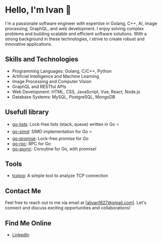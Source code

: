 # Hello, I'm Ivan 👋

I'm a passionate software engineer with expertise in Golang, C++, AI, image processing, GraphQL, and web development. I enjoy solving complex problems and building scalable and efficient software solutions. With a strong background in these technologies, I strive to create robust and innovative applications.

## Skills and Technologies

- Programming Languages: Golang, C/C++, Python
- Artificial Intelligence and Machine Learning
- Image Processing and Computer Vision
- GraphQL and RESTful APIs
- Web Development: HTML, CSS, JavaScript, Vue, React, Node.js
- Database Systems: MySQL, PostgreSQL, MongoDB

## Usefull library

- [go-lists](https://github.com/alivanz/go-lists): Lock-free lists (stack, queue) written in Go ⭐️
- [go-simd](https://github.com/alivanz/go-simd): SIMD implementation for Go ⭐️
- [go-promise](https://github.com/alivanz/go-promise): Lock-free promise for Go
- [go-rpc](https://github.com/alivanz/rpc2): RPC for Go
- [go-async](https://github.com/alivanz/go-async): Coroutine for Go, with promise!

## Tools

- [tcplog](https://github.com/alivanz/tcplog): A simple tool to analyze TCP connection

## Contact Me

Feel free to reach out to me via email at [alivan1627@gmail.com]. Let's connect and discuss exciting opportunities and collaborations!

## Find Me Online

- [LinkedIn](https://www.linkedin.com/in/alivan-akbar-b29a91126/)
